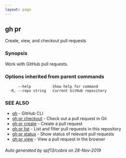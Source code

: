 ```yaml
---
layout: page
---
```


## gh pr

Create, view, and checkout pull requests

### Synopsis

Work with GitHub pull requests.

### Options inherited from parent commands

```
      --help          Show help for command
  -R, --repo string   Current GitHub repository
```

### SEE ALSO

* [gh](/gh)	 - GitHub CLI
* [gh pr checkout](/gh_pr_checkout)	 - Check out a pull request in Git
* [gh pr create](/gh_pr_create)	 - Create a pull request
* [gh pr list](/gh_pr_list)	 - List and filter pull requests in this repository
* [gh pr status](/gh_pr_status)	 - Show status of relevant pull requests
* [gh pr view](/gh_pr_view)	 - View a pull request in the browser

###### Auto generated by spf13/cobra on 28-Nov-2019
